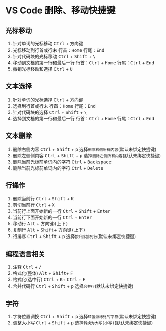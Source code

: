 # VS Code 删除、移动快捷键
## 光标移动
1. 针对单词的光标移动
   <kbd>Ctrl</kbd> + <kbd>方向键</kbd>
2. 光标移动到行首或行末
   行首：<kbd>Home</kbd>
   行尾：<kbd>End</kbd>
3. 针对代码块的光标移动
   <kbd>Ctrl</kbd> + <kbd>Shift</kbd> + <kbd>\\</kbd>
4. 移动到文档的第一行和最后一行
   行首：<kbd>Ctrl</kbd> + <kbd>Home</kbd>
   行尾：<kbd>Ctrl</kbd> + <kbd>End</kbd>
5. 撤销光标移动和选择
   <kbd>Ctrl</kbd> + <kbd>U</kbd>

## 文本选择
1. 针对单词的光标选择
   <kbd>Ctrl</kbd> + <kbd>方向键</kbd>
2. 选择到行首或行末
   行首：<kbd>Home</kbd>
   行尾：<kbd>End</kbd>
3. 针对代码块的选择
   <kbd>Ctrl</kbd> + <kbd>Shift</kbd> + <kbd>\\</kbd>
4. 选择到文档的第一行和最后一行
   行首：<kbd>Ctrl</kbd> + <kbd>Home</kbd>
   行尾：<kbd>Ctrl</kbd> + <kbd>End</kbd>

## 文本删除
1. 删除右侧内容
   <kbd>Ctrl</kbd> + <kbd>Shift</kbd> + <kbd>p</kbd> 选择`删除右侧所有内容`(默认未绑定快捷键)
2. 删除左侧侧内容
   <kbd>Ctrl</kbd> + <kbd>Shift</kbd> + <kbd>p</kbd> 选择`删除左侧所有内容`(默认未绑定快捷键)
3. 删除当前光标前单词内的字符
   <kbd>Ctrl</kbd> + <kbd>Backspace</kbd>
4. 删除当前光标前单词内的字符
   <kbd>Ctrl</kbd> + <kbd>Delete</kbd>

## 行操作
1. 删除当前行
   <kbd>Ctrl</kbd> + <kbd>Shift</kbd> + <kbd>K</kbd>
2. 剪切当前行
   <kbd>Ctrl</kbd> + <kbd>X</kbd>
3. 当前行上面开始新的一行
   <kbd>Ctrl</kbd> + <kbd>Shift</kbd> + <kbd>Enter</kbd>
4. 当前行下面开始新的一行
   <kbd>Ctrl</kbd> + <kbd>Enter</kbd>
5. 移动行
   <kbd>Alt</kbd> + <kbd>方向键(上下)</kbd>
6. 复制行
   <kbd>Alt</kbd> + <kbd>Shift</kbd>+ <kbd>方向键(上下)</kbd>
7. 行排序
   <kbd>Ctrl</kbd> + <kbd>Shift</kbd> + <kbd>p</kbd> 选择`按升序排列行`(默认未绑定快捷键)

## 编程语言相关
1. 注释
    <kbd>Ctrl</kbd> + <kbd>/</kbd>
2. 格式化(整体)
   <kbd>Alt</kbd> + <kbd>Shift</kbd>+ <kbd>F</kbd>
3. 格式化(选中行)
   <kbd>Ctrl</kbd> + <kbd>K</kbd>+ <kbd>Ctrl</kbd> + <kbd>F</kbd>
4. 合并代码行
   <kbd>Ctrl</kbd> + <kbd>Shift</kbd> + <kbd>p</kbd> 选择`合并行`(默认未绑定快捷键)
## 字符
1. 字符位置调换
   <kbd>Ctrl</kbd> + <kbd>Shift</kbd> + <kbd>p</kbd> 选择`转置游标处的字符`(默认未绑定快捷键)
2. 调整大小写
   <kbd>Ctrl</kbd> + <kbd>Shift</kbd> + <kbd>p</kbd> 选择`转换为大写(小写)`(默认未绑定快捷键)

